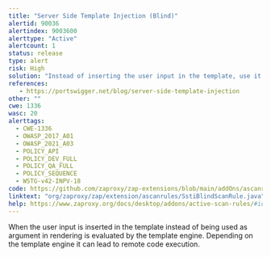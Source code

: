 ```yaml
---
title: "Server Side Template Injection (Blind)"
alertid: 90036
alertindex: 9003600
alerttype: "Active"
alertcount: 1
status: release
type: alert
risk: High
solution: "Instead of inserting the user input in the template, use it as rendering argument."
references:
   - https://portswigger.net/blog/server-side-template-injection
other: ""
cwe: 1336
wasc: 20
alerttags: 
  - CWE-1336
  - OWASP_2017_A01
  - OWASP_2021_A03
  - POLICY_API
  - POLICY_DEV_FULL
  - POLICY_QA_FULL
  - POLICY_SEQUENCE
  - WSTG-v42-INPV-18
code: https://github.com/zaproxy/zap-extensions/blob/main/addOns/ascanrules/src/main/java/org/zaproxy/zap/extension/ascanrules/SstiBlindScanRule.java
linktext: "org/zaproxy/zap/extension/ascanrules/SstiBlindScanRule.java"
help: https://www.zaproxy.org/docs/desktop/addons/active-scan-rules/#id-90036
---
```

When the user input is inserted in the template instead of being used as argument in rendering is evaluated by the template engine. Depending on the template engine it can lead to remote code execution.
